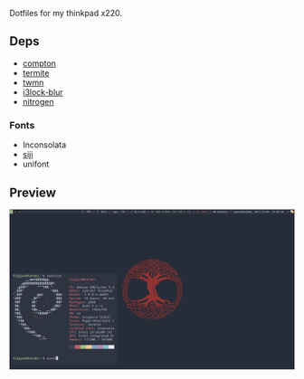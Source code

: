Dotfiles for my thinkpad x220.

## Deps
* [compton](https://github.com/chjj/compton)
* [termite](https://github.com/thestinger/termite)
* [twmn](https://github.com/sboli/twmn)
* [i3lock-blur](https://github.com/karulont/i3lock-blur)
* [nitrogen](https://github.com/l3ib/nitrogen)
### Fonts
* Inconsolata
* [siji](https://github.com/fauno/siji)
* unifont

## Preview

![dotfiles preview](https://github.com/rszczers/dotfiles/raw/master/tmp/scrot.png)
